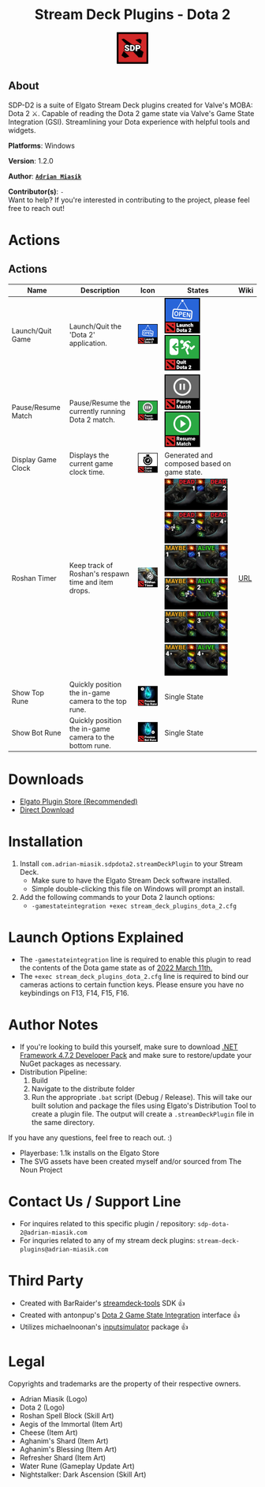 <h1 align="center">Stream Deck Plugins - Dota 2</h1>
<p align="center">
  <img src="StreamDeckPluginsDota2/images/pluginIcon@2x.png" width="64">
</p>

## About
SDP-D2 is a suite of Elgato Stream Deck plugins created for Valve's MOBA: Dota 2 ⚔️. Capable of reading the Dota 2 game state via Valve's Game State Integration (GSI). Streamlining your Dota experience with helpful tools and widgets.


**Platforms**: Windows

**Version**:  1.2.0

**Author**:  **[`Adrian Miasik`](https://adrian-miasik.com)**

**Contributor(s)**: `-`  
Want to help? If you're interested in contributing to the project, please feel free to reach out!

# Actions
## Actions
| Name               | Description                                             | Icon                                                                                    | States                                                                                                                                                             | Wiki |
| ------------------ | ------------------------------------------------------- |-----------------------------------------------------------------------------------------| ------------------------------------------------------------------------------------------------------------------------------------------------------------------ | ---- |
| Launch/Quit Game   | Launch/Quit the 'Dota 2' application.                   | <img src="StreamDeckPluginsDota2/images/actions/launch-game@2x.png" width="144">        | <img src="StreamDeckPluginsDota2/images/actions/launch-game@2x.png" width="72"> <img src="StreamDeckPluginsDota2/images/actions/quit-game@2x.png" width="72">    |      |
| Pause/Resume Match | Pause/Resume the currently running Dota 2 match.        | <img src="StreamDeckPluginsDota2/images/actions/pause-resume-match@2x.png" width="144"> | <img src="StreamDeckPluginsDota2/images/actions/pause-match@2x.png" width="72"> <img src="StreamDeckPluginsDota2/images/actions/resume-match@2x.png" width="72"> |      |
| Display Game Clock | Displays the current game clock time.                   | <img src="StreamDeckPluginsDota2/images/actions/display-game-clock@2x.png" width="144"> | Generated and composed based on game state.                                                                                                                        |      |
| Roshan Timer       | Keep track of Roshan's respawn time and item drops.     | <img src="StreamDeckPluginsDota2/images/actions/roshan-timer@2x.png" width="144">       | <img src="StreamDeckPluginsDota2/images/actions/dead0.png" width="64"><img src="StreamDeckPluginsDota2/images/actions/dead1.png" width="64"><img src="StreamDeckPluginsDota2/images/actions/dead2.png" width="64"><img src="StreamDeckPluginsDota2/images/actions/dead3.png" width="64"><img src="StreamDeckPluginsDota2/images/actions/maybe0.png" width="64"><img src="StreamDeckPluginsDota2/images/actions/alive0.png" width="64"><img src="StreamDeckPluginsDota2/images/actions/maybe1.png" width="64"><img src="StreamDeckPluginsDota2/images/actions/alive1.png" width="64"><img src="StreamDeckPluginsDota2/images/actions/maybe2.png" width="64"><img src="StreamDeckPluginsDota2/images/actions/alive2.png" width="64"><img src="StreamDeckPluginsDota2/images/actions/maybe3.png" width="64"><img src="StreamDeckPluginsDota2/images/actions/alive3.png" width="64"> | [URL](https://github.com/adrian-miasik/stream-deck-plugins-dota-2/wiki/Roshan-Timer-Explained)     |
| Show Top Rune      | Quickly position the in-game camera to the top rune.    | <img src="StreamDeckPluginsDota2/images/actions/show-top-rune@2x.png" width="144">      | Single State                                                                                                                                                       |      |
| Show Bot Rune      | Quickly position the in-game camera to the bottom rune. | <img src="StreamDeckPluginsDota2/images/actions/show-bot-rune@2x.png" width="144">      | Single State                                                                                                                                                       |      |

# Downloads
- [Elgato Plugin Store (Recommended)](https://apps.elgato.com/plugins/com.adrian-miasik.sdpdota2)
- [Direct Download](StreamDeckPluginsDota2/distribute/com.adrian-miasik.sdpdota2.streamDeckPlugin)

# Installation
1. Install `com.adrian-miasik.sdpdota2.streamDeckPlugin` to your Stream Deck.
    - Make sure to have the Elgato Stream Deck software installed.
    - Simple double-clicking this file on Windows will prompt an install.
2. Add the following commands to your Dota 2 launch options:
    - `-gamestateintegration +exec stream_deck_plugins_dota_2.cfg`

# Launch Options Explained
- The `-gamestateintegration` line is required to enable this plugin to read the contents of the Dota game state as of [2022 March 11th.](https://dota2.fandom.com/wiki/March_11,_2022_Patch)
- The `+exec stream_deck_plugins_dota_2.cfg` line is required to bind our cameras actions to certain function keys. Please ensure you have no keybindings on F13, F14, F15, F16.

# Author Notes
- If you're looking to build this yourself, make sure to download [.NET Framework 4.7.2 Developer Pack](https://dotnet.microsoft.com/en-us/download/dotnet-framework/net472) and make sure to restore/update your NuGet packages as necessary.
- Distribution Pipeline:
    1. Build
    2. Navigate to the distribute folder
    3. Run the appropriate `.bat` script (Debug / Release). This will take our built solution and package the files using Elgato's Distribution Tool to create a plugin file. The output will create a `.streamDeckPlugin` file in the same directory.

If you have any questions, feel free to reach out. :)

- Playerbase: 1.1k installs on the Elgato Store
- The SVG assets have been created myself and/or sourced from The Noun Project

# Contact Us / Support Line
- For inquires related to this specific plugin / repository: `sdp-dota-2@adrian-miasik.com`
- For inquries related to any of my stream deck plugins: `stream-deck-plugins@adrian-miasik.com`

# Third Party
- Created with BarRaider's [streamdeck-tools](https://github.com/BarRaider/streamdeck-tools) SDK 👍
- Created with antonpup's [Dota 2 Game State Integration](https://github.com/antonpup/Dota2GSI) interface 👍
- Utilizes michaelnoonan's [inputsimulator](https://github.com/michaelnoonan/inputsimulator) package 👍

# Legal
Copyrights and trademarks are the property of their respective owners.
- Adrian Miasik (Logo)
- Dota 2 (Logo)
- Roshan Spell Block (Skill Art)
- Aegis of the Immortal (Item Art)
- Cheese (Item Art)
- Aghanim's Shard (Item Art)
- Aghanim's Blessing (Item Art)
- Refresher Shard (Item Art)
- Water Rune (Gameplay Update Art)
- Nightstalker: Dark Ascension (Skill Art)
